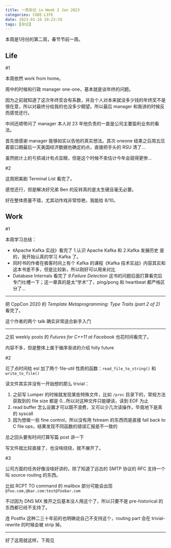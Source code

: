 ```yaml
---
title: 一周杂记 in Week 2 Jan 2023
categories: CODE-LIFE
date: 2023-01-16 19:23:59
tags: [杂记]
---
```

本周是1月份的第二周，春节节前一周。

## Life

\#1

本周依然 work from home。

周中的时候和行政 manager one-one，基本就是谈年终的问题。

因为之前就知道了这次年终奖会有系数，并且个人对本来就没多少钱的年终奖不是很在意，所以对最终分给我的也没多少期望。所以最后 manager 和我讲的时候反而感觉还行。

中间还顺带问了 manager 本人对 23 年他负责的一直是公司主要盈利业务的看法。

首先很感谢 manager 能够如实以告他的真实想法。其次 oneone 结束之后周五压着窗口期最后一天美国经济数据也确定的点，直接把手头的 RSU 清了...

虽然统计上的亏损减计有点显眼，但是这个时候不卖估计今年会窥得更惨...

\#2

这周把美剧 Terminal List 看完了。

感觉还行，但是解决好兄弟 Ben 的反转真的是太生硬且毫无必要。

好在整体质量不错，尤其动作戏非常惊艳，我能给 8/10。

## Work

\#1

本周学习总结：

- 《Apache Kafka 实战》看完了 1.认识 Apache Kafka 和 2.Kafka 发展历史
  是的，我开始认真的学习 Kafka 了。
- 同时书的作者在极客时间上有个 Kafka 的课程《Kafka 技术实战》内容其实和这本书差不多，但是比较新，所以刚好可以用来对比
- Database Internals 看完了 _9.Failure Detection_
  这书的问题后面打算看完后专门吐槽一下；这一章真的是太“学术”了，ping/pong 和 heartbeat 都严格区分了...

---

把 CppCon 2020 的 _Template Metaprogramming: Type Traits (part 2 of 2)_ 看完了。

这个作者的两个 talk 确实非常适合新手入门

---

之前 weekly posts 的 _Futures for C++11 at Facebook_ 也花时间看完了。

内容不多，但是整体上属于循序渐进的介绍 folly future

\#2

花了点时间给 esl 加了两个 file-util 性质的函数：`read_file_to_string()` 和 `write_to_file()`

读文件其实并没有一开始想的那么 trivial：

1. 之前写 Lumper 的时候就发现某些特殊文件，比如 `/proc` 目录下的，常规方法获取到的 file size 都是 0...所以对这种文件只能硬读，读到 EOF 为止
2. read buffer 怎么设置才可以既不浪费，又可以少几次读操作，毕竟地下是真的 syscall
3. 因为想做一些 fine control，所以没有用 fstream 的东西而是直接 fall back to C file ops，结果发现不同函数的错误汇报是不一致的

总之回头要有时间打算写篇 post 讲一下

写文件就比较直接了，也没啥绕绕，就不展开了。

\#3

公司方面的任务好像没啥好讲的，除了知道了远古的 SMTP 协议的 RFC 支持一个叫 source routing 的东西。

比如 RCPT TO command 的 mailbox 部分可能会出现 `@foo.com,@bar.com:test@foobar.com`

不过因为 DNS MX 推开之后基本没人用这个了，所以只要不是 pre-historical 的东西都已经不支持了。

连 Postfix 这种二三十年前的也明确说自己不支持这个，routing part 会在 trivial-rewrite 的时候会被 strip 掉。

---

好了这周就这样，下周见
